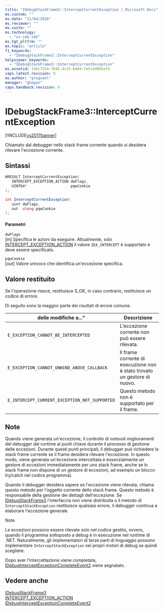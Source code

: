 ```yaml
---
title: "IDebugStackFrame3::InterceptCurrentException | Microsoft Docs"
ms.custom: ""
ms.date: "11/04/2016"
ms.reviewer: ""
ms.suite: ""
ms.technology: 
  - "vs-ide-sdk"
ms.tgt_pltfrm: ""
ms.topic: "article"
f1_keywords: 
  - "IDebugStackFrame3::InterceptCurrentException"
helpviewer_keywords: 
  - "IDebugStackFrame3::InterceptCurrentException"
ms.assetid: 116c7324-7645-4c15-b484-7a5cdd065ef5
caps.latest.revision: 9
ms.author: "gregvanl"
manager: "ghogen"
caps.handback.revision: 9
---
```

# IDebugStackFrame3::InterceptCurrentException
[!INCLUDE[vs2017banner](../../../code-quality/includes/vs2017banner.md)]

Chiamato dal debugger nello stack frame corrente quando si desidera rilevare l'eccezione corrente.  
  
## Sintassi  
  
```cpp  
HRESULT InterceptCurrentException(  
   INTERCEPT_EXCEPTION_ACTION dwFlags,  
   UINT64*                    pqwCookie  
);  
```  
  
```c#  
int InterceptCurrentException(  
   uint dwFlags,   
   out  ulong pqwCookie  
);  
```  
  
#### Parametri  
 `dwFlags`  
 \[in\]  Specifica le azioni da eseguire.  Attualmente, solo [INTERCEPT\_EXCEPTION\_ACTION](../../../extensibility/debugger/reference/intercept-exception-action.md) il valore `IEA_INTERCEPT` è supportato e deve essere specificato.  
  
 `pqwCookie`  
 \[out\]  Valore univoco che identifica un'eccezione specifica.  
  
## Valore restituito  
 Se l'operazione riesce, restituisce S\_OK, in caso contrario, restituisce un codice di errore.  
  
 Di seguito sono la maggior parte dei risultati di errore comune.  
  
|delle modifiche a..."|Descrizione|  
|---------------------------|-----------------|  
|`E_EXCEPTION_CANNOT_BE_INTERCEPTED`|L'eccezione corrente non può essere rilevata.|  
|`E_EXCEPTION_CANNOT_UNWIND_ABOVE_CALLBACK`|Il frame corrente di esecuzione non è stato trovato un gestore di nuovo.|  
|`E_INTERCEPT_CURRENT_EXCEPTION_NOT_SUPPORTED`|Questo metodo non è supportato per il frame.|  
  
## Note  
 Quando viene generata un'eccezione, il controllo di notevoli miglioramenti del debugger dal runtime ai punti chiave durante il processo di gestione delle eccezioni.  Durante questi punti principali, il debugger può richiedere lo stack frame corrente se il frame desidera rilevare l'eccezione.  In questo modo, viene generata un'eccezione intercettata è essenzialmente un gestore di eccezioni immediatamente per uno stack frame, anche se lo stack frame non dispone di un gestore di eccezioni, ad esempio un blocco try\/catch nel codice programma\).  
  
 Quando il debugger desidera sapere se l'eccezione viene rilevata, chiama questo metodo per l'oggetto corrente dello stack frame.  Questo metodo è responsabile della gestione dei dettagli dell'eccezione.  Se [IDebugStackFrame3](../../../extensibility/debugger/reference/idebugstackframe3.md) l'interfaccia non viene distribuita o il metodo di `InterceptStackException` restituisce qualsiasi errore, il debugger continua a elaborare l'eccezione generale.  
  
> [!NOTE]
>  Le eccezioni possono essere rilevate solo nel codice gestito, ovvero, quando il programma sottoposto a debug è in esecuzione nel runtime di .NET.  Naturalmente, gli implementatori di terze parti di linguaggio possono implementare `InterceptStackException` nei propri motori di debug se quindi scegliere.  
  
 Dopo aver l'intercettazione viene completata, [IDebugInterceptExceptionCompleteEvent2](../../../extensibility/debugger/reference/idebuginterceptexceptioncompleteevent2.md) viene segnalato.  
  
## Vedere anche  
 [IDebugStackFrame3](../../../extensibility/debugger/reference/idebugstackframe3.md)   
 [INTERCEPT\_EXCEPTION\_ACTION](../../../extensibility/debugger/reference/intercept-exception-action.md)   
 [IDebugInterceptExceptionCompleteEvent2](../../../extensibility/debugger/reference/idebuginterceptexceptioncompleteevent2.md)